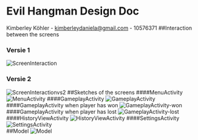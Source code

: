 # Evil Hangman Design Doc

Kimberley Köhler - kimberleydaniela@gmail.com - 10576371
##Interaction between the screens
### Versie 1
![ScreenInteraction](http://s19.postimg.org/noz4vkp8z/Screen_Interaction.jpg "ScreenInteraction")
### Versie 2
![ScreenInteractionvs2](http://s19.postimg.org/mt1bhjd8z/Screen_Interactionvs2.jpg "ScreenInteractionvs2")
##Sketches of the screens
####MenuActivity
![MenuActivity](http://s19.postimg.org/9q70wupcj/20151112_152726.jpg "MenuActivity")
####GameplayActivity
![GameplayActivity](http://s19.postimg.org/e4awuyaj7/20151112_152731.jpg "GameplayActivity")
####GameplayActivity when player has won
![GameplayActivity-won](http://s19.postimg.org/jky632tar/20151112_152748.jpg "GameplayActivity-won")
####GameplayActivity when player has lost
![GameplayActivity-lost](http://s19.postimg.org/dlaezf8ib/20151112_152751.jpg "GameplayActivity-lost")
####HistoryViewActivity
![HistoryViewActivity](http://s19.postimg.org/jwfmfu9qr/20151112_152741.jpg "HistoryViewActivity")
####SettingsActivity
![SettingsActivity](http://s19.postimg.org/uhzhrug2b/20151112_152737.jpg "SettingsActivity")
<br>
##Model
![Model](http://s19.postimg.org/9ox4qz00j/Model.jpg "Model")
